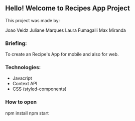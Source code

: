 ## Hello! Welcome to Recipes App Project

This project was made by:

Joao Veidz
Juliane Marques
Laura Fumagalli
Max Miranda

### Briefing:

To create an Recipe's App for mobile and also for web.

### Technologies:

- Javacript
- Context API
- CSS (styled-components)
  
### How to open

npm install
npm start